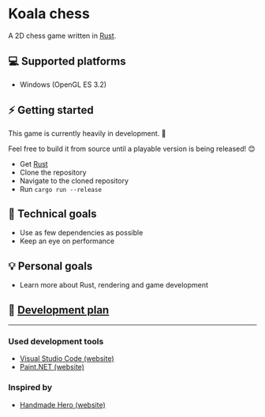 # Koala chess
A 2D chess game written in [Rust](https://www.rust-lang.org).

## :computer: Supported platforms
- Windows (OpenGL ES 3.2)

## :zap: Getting started
This game is currently heavily in development. :construction:

Feel free to build it from source until a playable version is being released! :blush:
- Get [Rust](https://www.rust-lang.org/tools/install)
- Clone the repository
- Navigate to the cloned repository
- Run `cargo run --release`

## :wrench: Technical goals
- Use as few dependencies as possible
- Keep an eye on performance

## :bulb: Personal goals
- Learn more about Rust, rendering and game development

## :memo: [Development plan](https://github.com/Oliver-Piorun/koala_chess/projects/1)

---

### Used development tools
- [Visual Studio Code (website)](https://code.visualstudio.com)
- [Paint.NET (website)](https://www.getpaint.net)

### Inspired by
- [Handmade Hero (website)](https://handmadehero.org)
